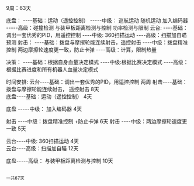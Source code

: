 9周：63天

                                                                                              

底盘：
        ----基础：运动（遥控控制）
        -----中级： 巡航运动 随机运动  加入编码器
		-----高级：碰撞检测  与装甲板距离检测与控制
                          功率检测与限制
云台:
       ----基础：调出一套优秀的PID，用遥控控制
       ----中级: 360扫描运动
       ----高级：扫描加自瞄   预测
射击：
       ----基础：拨盘与摩擦轮能连续射击，遥控射击
	   ----中级：拨盘精准控制
	                    两边摩擦轮速度更一致，防止卡弹 
       ----高级：计算，限制热量

决策：
       ----基础：根据自身血量决定模式
	   ----中级:根据比赛决定模式
       ----高级：根据比赛进度和所有机器人血量决定模式


时间安排:
云台----基础：调出一套优秀的PID，用遥控控制
                                                                               两周
射击----基础：拨盘与摩擦轮能连续射击，
遥控射击                                                               8天																			   
底盘----基础：运动（遥控控制）                         4天
                    														  
底盘 -----中级： 加入编码器								4天	

射击 ----中级：拨盘精准控制 +防止卡弹                                                                                                            6天
射击 ----中级：两边摩擦轮速度更一致                5天
                                                                             
云台----中级: 360扫描运动                                4天                                                                                                
云台----高级：扫描加自瞄                                  12天

底盘-----高级：  与装甲板距离检测与控制
                                                                            10天
      
                                                                           一共67天







